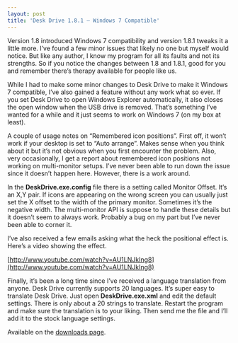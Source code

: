 ```yaml
---
layout: post
title: 'Desk Drive 1.8.1 – Windows 7 Compatible'
---
```

Version 1.8 introduced Windows 7 compatibility and version 1.8.1 tweaks it a little more. I’ve found a few minor issues that likely no one but myself would notice. But like any author, I know my program for all its faults and not its strengths. So if you notice the changes between 1.8 and 1.8.1, good for you and remember there’s therapy available for people like us.

While I had to make some minor changes to Desk Drive to make it Windows 7 compatible, I’ve also gained a feature without any work what so ever. If you set Desk Drive to open Windows Explorer automatically, it also closes the open window when the USB drive is removed. That’s something I’ve wanted for a while and it just seems to work on Windows 7 (on my box at least).

A couple of usage notes on “Remembered icon positions”. First off, it won’t work if your desktop is set to “Auto arrange”. Makes sense when you think about it but it’s not obvious when you first encounter the problem. Also, very occasionally, I get a report about remembered icon positions not working on multi-monitor setups. I’ve never been able to run down the issue since it doesn’t happen here. However, there is a work around.

In the **DeskDrive.exe.config** file there is a setting called Monitor Offset. It’s an X,Y pair. If icons are appearing on the wrong screen you can usually just set the X offset to the width of the primary monitor. Sometimes it’s the negative width. The multi-monitor API is suppose to handle these details but it doesn’t seem to always work. Probably a bug on my part but I’ve never been able to corner it.

I’ve also received a few emails asking what the heck the positional effect is. Here’s a video showing the effect.

[http://www.youtube.com/watch?v=AU1LNJkIng8](http://www.youtube.com/watch?v=AU1LNJkIng8)

Finally, it’s been a long time since I’ve received a language translation from anyone. Desk Drive currently supports 20 languages. It’s super easy to translate Desk Drive. Just open **DeskDrive.exe.xml** and edit the default settings. There is only about a 20 strings to translate. Restart the program and make sure the translation is to your liking. Then send me the file and I’ll add it to the stock language settings. 

Available on the [downloads page](/downloads).
